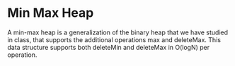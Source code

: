 # Min Max Heap

A min-max heap is a generalization of the binary heap that we have studied in class, that supports the additional operations
max and deleteMax. This data structure supports both deleteMin and deleteMax in O(logN) per operation. 
